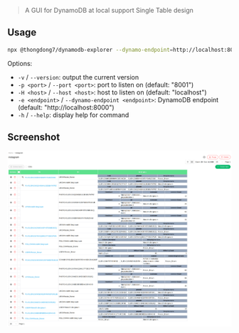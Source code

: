 > A GUI for DynamoDB at local support Single Table design

## Usage

```bash
npx @thongdong7/dynamodb-explorer --dynamo-endpoint=http://localhost:8000
```

Options:

- `-v` / `--version`: output the current version
- `-p <port>` / `--port <port>`: port to listen on (default: "8001")
- `-H <host>` / `--host <host>`: host to listen on (default: "localhost")
- `-e <endpoint>` / `--dynamo-endpoint <endpoint>`: DynamoDB endpoint (default:
  "http://localhost:8000")
- `-h` / `--help`: display help for command

## Screenshot

![DynamoDB Explorer Screenshot](./docs/screenshot.png)

